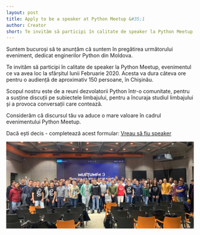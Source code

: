 ```yaml
---
layout: post
title: Apply to be a speaker at Python Meetup &#35;1
author: Creator
short: Te invităm să participi în calitate de speaker la Python Meetup, evenimentul ce va avea loc la sfârșitul lunii Februarie 2020. Acesta va dura câteva ore pentru o audiență de aproximativ 150 persoane, în Chișinău.
---
```


Suntem bucuroși să te anunțăm că suntem în pregătirea următorului eveniment, dedicat enginerilor Python din Moldova.

Te invităm să participi în calitate de speaker la Python Meetup, evenimentul ce va avea loc la sfârșitul lunii Februarie 2020. Acesta va dura câteva ore pentru o audiență de aproximativ 150 persoane, în Chișinău.

Scopul nostru este de a reuni dezvolatorii Python într-o comunitate, pentru a susține discuții pe subiectele limbajului, pentru a încuraja studiul limbajului și a provoca conversații care contează.

Considerăm că discursul tău va aduce o mare valoare în cadrul evenimentului Python Meetup. 

Dacă ești decis - completează acest formular: [Vreau să fiu speaker](/speaker.html)


![Community photo](/public/assets/common/community.jpg)